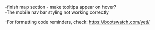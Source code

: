 -finish map section - make tooltips appear on hover?  
-The mobile nav bar styling not working correctly  
 

-For formatting code reminders, check: https://bootswatch.com/yeti/   
